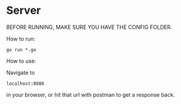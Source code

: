 # Server

BEFORE RUNNING, MAKE SURE YOU HAVE THE CONFIG FOLDER.

How to run:

`go run *.go`

How to use:

Navigate to

`localhost:8088`

in your browser, or hit that url with postman to get a response back.
